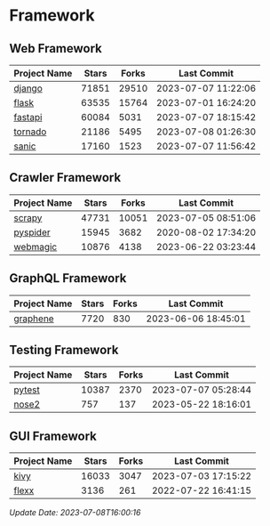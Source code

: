 # Framework

## Web Framework
| Project Name | Stars | Forks | Last Commit |
| ------------ | ----- | ----- | ----------- |
| [django](https://github.com/django/django) | 71851 | 29510 | 2023-07-07 11:22:06 |
| [flask](https://github.com/pallets/flask) | 63535 | 15764 | 2023-07-01 16:24:20 |
| [fastapi](https://github.com/tiangolo/fastapi) | 60084 | 5031 | 2023-07-07 18:15:42 |
| [tornado](https://github.com/tornadoweb/tornado) | 21186 | 5495 | 2023-07-08 01:26:30 |
| [sanic](https://github.com/sanic-org/sanic) | 17160 | 1523 | 2023-07-07 11:56:42 |

## Crawler Framework
| Project Name | Stars | Forks | Last Commit |
| ------------ | ----- | ----- | ----------- |
| [scrapy](https://github.com/scrapy/scrapy) | 47731 | 10051 | 2023-07-05 08:51:06 |
| [pyspider](https://github.com/binux/pyspider) | 15945 | 3682 | 2020-08-02 17:34:20 |
| [webmagic](https://github.com/code4craft/webmagic) | 10876 | 4138 | 2023-06-22 03:23:44 |

## GraphQL Framework
| Project Name | Stars | Forks | Last Commit |
| ------------ | ----- | ----- | ----------- |
| [graphene](https://github.com/graphql-python/graphene) | 7720 | 830 | 2023-06-06 18:45:01 |

## Testing Framework
| Project Name | Stars | Forks | Last Commit |
| ------------ | ----- | ----- | ----------- |
| [pytest](https://github.com/pytest-dev/pytest) | 10387 | 2370 | 2023-07-07 05:28:44 |
| [nose2](https://github.com/nose-devs/nose2) | 757 | 137 | 2023-05-22 18:16:01 |

## GUI Framework
| Project Name | Stars | Forks | Last Commit |
| ------------ | ----- | ----- | ----------- |
| [kivy](https://github.com/kivy/kivy) | 16033 | 3047 | 2023-07-03 17:15:22 |
| [flexx](https://github.com/flexxui/flexx) | 3136 | 261 | 2022-07-22 16:41:15 |

*Update Date: 2023-07-08T16:00:16*